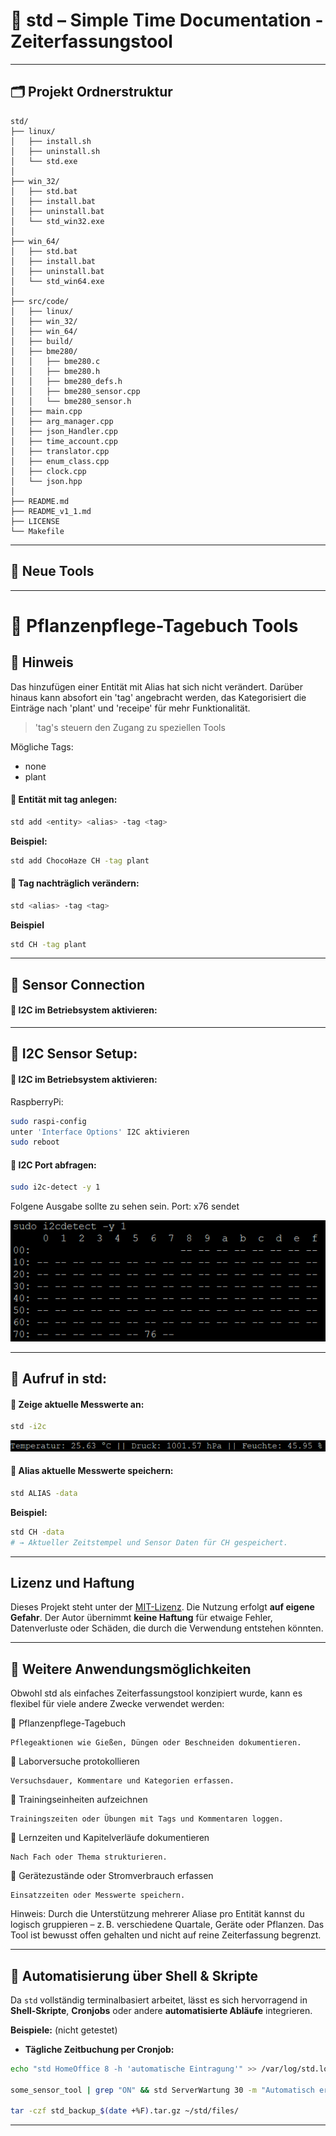 # 📘 std – Simple Time Documentation - Zeiterfassungstool

---

## 🗂️ Projekt Ordnerstruktur

```
std/
├── linux/
│   ├── install.sh
│   ├── uninstall.sh
│   └── std.exe
│
├── win_32/
│   ├── std.bat
│   ├── install.bat
│   ├── uninstall.bat
│   └── std_win32.exe
│
├── win_64/
│   ├── std.bat
│   ├── install.bat
│   ├── uninstall.bat
│   └── std_win64.exe
│
├── src/code/
│   ├── linux/
│   ├── win_32/
│   ├── win_64/
│   ├── build/
│   ├── bme280/
│   │   ├── bme280.c
│   │   ├── bme280.h
│   │   ├── bme280_defs.h
│   │   ├── bme280_sensor.cpp
│   │   └── bme280_sensor.h
│   ├── main.cpp
│   ├── arg_manager.cpp
│   ├── json_Handler.cpp
│   ├── time_account.cpp
│   ├── translator.cpp
│   ├── enum_class.cpp
│   ├── clock.cpp
│   └── json.hpp
│ 
├── README.md
├── README_v1_1.md
├── LICENSE
└── Makefile
```

---

## 🧩 Neue Tools

---

# 🌱 Pflanzenpflege-Tagebuch Tools

## 📝 Hinweis

Das hinzufügen einer Entität mit Alias hat sich nicht verändert. 
Darüber hinaus kann absofort ein 'tag' angebracht werden, das Kategorisiert die Einträge nach 'plant' und 'receipe' für mehr Funktionalität.

> 'tag's steuern den Zugang zu speziellen Tools

Mögliche Tags:
- none
- plant

#### 🔹 Entität mit tag anlegen:
```bash
std add <entity> <alias> -tag <tag>
```
**Beispiel:**
```bash
std add ChocoHaze CH -tag plant
```

#### 🔹 Tag nachträglich verändern:
```bash
std <alias> -tag <tag>  
```
**Beispiel**
```bash
std CH -tag plant
```

---

## 🤖 Sensor Connection

#### 🔧 I2C im Betriebsystem aktivieren:

---

## 🔧 I2C Sensor Setup:
#### 🔹 I2C im Betriebsystem aktivieren:
RaspberryPi:
```bash
sudo raspi-config
unter 'Interface Options' I2C aktivieren 
sudo reboot
```

#### 🔹 I2C Port abfragen:
```bash
sudo i2c-detect -y 1
```
Folgene Ausgabe sollte zu sehen sein. Port: x76 sendet


![Ausgabe](https://github.com/eichi150/std/blob/dev/more_information/sensor_i2c_detect.png)

---

## 📄 Aufruf in std:
	
#### 🔹 Zeige aktuelle Messwerte an:
```bash
std -i2c
```

![Ausgabe](https://github.com/eichi150/std/blob/dev/more_information/example_sensor_data.png)


#### 🔹 Alias aktuelle Messwerte speichern:
```bash
std ALIAS -data
```
**Beispiel:**
```bash
std CH -data
# → Aktueller Zeitstempel und Sensor Daten für CH gespeichert.
```

---


## Lizenz und Haftung

Dieses Projekt steht unter der [MIT-Lizenz](./LICENSE).
Die Nutzung erfolgt **auf eigene Gefahr**. Der Autor übernimmt **keine Haftung**
für etwaige Fehler, Datenverluste oder Schäden, die durch die Verwendung entstehen könnten.

---

## 🧩 Weitere Anwendungsmöglichkeiten

Obwohl std als einfaches Zeiterfassungstool konzipiert wurde, kann es flexibel für viele andere Zwecke verwendet werden:

🌱 Pflanzenpflege-Tagebuch

	Pflegeaktionen wie Gießen, Düngen oder Beschneiden dokumentieren.

🧪 Laborversuche protokollieren

	Versuchsdauer, Kommentare und Kategorien erfassen.

🧘 Trainingseinheiten aufzeichnen

	Trainingszeiten oder Übungen mit Tags und Kommentaren loggen.

🧠 Lernzeiten und Kapitelverläufe dokumentieren

	Nach Fach oder Thema strukturieren.

🔋 Gerätezustände oder Stromverbrauch erfassen

	Einsatzzeiten oder Messwerte speichern.

Hinweis: Durch die Unterstützung mehrerer Aliase pro Entität kannst du logisch gruppieren – z. B. verschiedene Quartale, Geräte oder Pflanzen. Das Tool ist bewusst offen gehalten und nicht auf reine Zeiterfassung begrenzt.

---

## 🤖 Automatisierung über Shell & Skripte

Da `std` vollständig terminalbasiert arbeitet, lässt es sich hervorragend in **Shell-Skripte**, **Cronjobs** oder andere **automatisierte Abläufe** integrieren.

**Beispiele:** (nicht getestet)

- **Tägliche Zeitbuchung per Cronjob:** 

```bash
echo "std HomeOffice 8 -h 'automatische Eintragung'" >> /var/log/std.log

some_sensor_tool | grep "ON" && std ServerWartung 30 -m "Automatisch erkannt"

tar -czf std_backup_$(date +%F).tar.gz ~/std/files/
```

---
